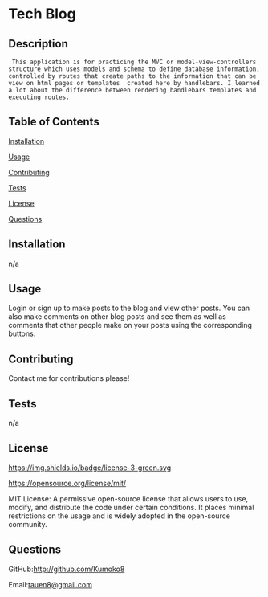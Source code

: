 # Tech Blog

 
  ## Description

 
     This application is for practicing the MVC or model-view-controllers structure which uses models and schema to define database information, controlled by routes that create paths to the information that can be view on html pages or templates  created here by handlebars. I learned a lot about the difference between rendering handlebars templates and executing routes.


   ## Table of Contents

 
   [Installation](#installation) 

 
   [Usage](#usage)

 
   [Contributing](#contributing)

 
   [Tests](#tests)

 
   [License](#license) 

 
   [Questions](#questions)


  ## Installation <a name="installation"></a> 

 <p> n/a </p>


  ## Usage <a name="usage"></a>

 <p> Login or sign up to make posts to the blog and view other posts. You can also make comments on other blog posts and see them as well as comments that other people make on your posts using the corresponding buttons.</p>


  ## Contributing <a name="contributing"></a>

 Contact me for contributions please!


  ## Tests <a name="tests"></a>

 n/a


  ## License <a name="license"></a>

  
   https://img.shields.io/badge/license-3-green.svg

 
   https://opensource.org/license/mit/

 
   MIT License: A permissive open-source license that allows users to use, modify, and distribute the code under certain conditions. It places minimal restrictions on the usage and is widely adopted in the open-source community. 
  ## Questions <a name="questions"></a>
   

GitHub:http://github.com/Kumoko8
   

 Email:tauen8@gmail.com
